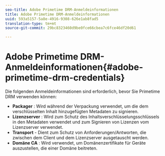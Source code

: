 ```yaml
---
seo-title: Adobe Primetime DRM-Anmeldeinformationen
title: Adobe Primetime DRM-Anmeldeinformationen
uuid: 593a5157-5a8e-4916-9308-626e1ab8fad5
translation-type: tm+mt
source-git-commit: 29bc8323460d9be0fce66cbea7c6fce46df20d61

---
```



# Adobe Primetime DRM-Anmeldeinformationen{#adobe-primetime-drm-credentials}

Die folgenden Anmeldeinformationen sind erforderlich, bevor Sie Primetime DRM verwenden können:

* **Packager** : Wird während der Verpackung verwendet, um die dem verschlüsselten Inhalt hinzugefügten Metadaten zu signieren.
* **Lizenzserver** : Wird zum Schutz des Inhaltsverschlüsselungsschlüssels in den Metadaten verwendet und zum Signieren von Lizenzen vom Lizenzserver verwendet.
* **Transport** - Dient zum Schutz von Anforderungen/Antworten, die zwischen dem Client und dem Lizenzserver ausgetauscht werden.
* **Domäne CA** : Wird verwendet, um Domänenzertifikate für Geräte auszustellen, die einer Domäne beitreten.

